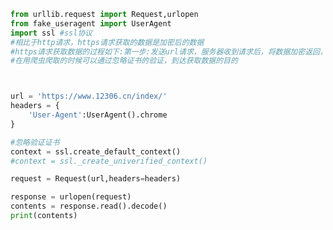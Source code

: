 
<BlogInfo title="9.https请求" author="白日梦想猿" pv=0 read_times=0 pre_cost_time=0分26秒 category="爬虫学习" tag_list="['爬虫学习']" create_time="2020.05.31 09:36:28" update_time="2020.05.31 09:50:10" />

```python
from urllib.request import Request,urlopen
from fake_useragent import UserAgent
import ssl #ssl协议
#相比于http请求，https请求获取的数据是加密后的数据
#https请求获取数据的过程如下:第一步:发送url请求，服务器收到请求后，将数据加密返回，在本地需要特定的证书许可
#在用爬虫爬取的时候可以通过忽略证书的验证，到达获取数据的目的



url = 'https://www.12306.cn/index/'
headers = {
    'User-Agent':UserAgent().chrome
}

#忽略验证证书
context = ssl.create_default_context()
#context = ssl._create_univerified_context()

request = Request(url,headers=headers)

response = urlopen(request)
contents = response.read().decode()
print(contents)
```
